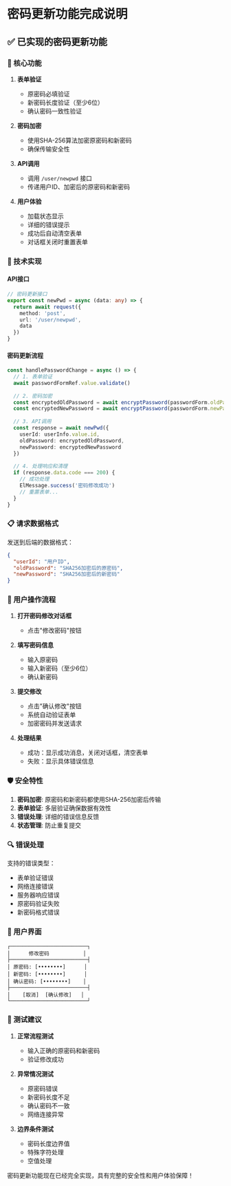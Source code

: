 # 密码更新功能完成说明

## ✅ 已实现的密码更新功能

### 🔐 核心功能

1. **表单验证**
   - 原密码必填验证
   - 新密码长度验证（至少6位）
   - 确认密码一致性验证

2. **密码加密**
   - 使用SHA-256算法加密原密码和新密码
   - 确保传输安全性

3. **API调用**
   - 调用 `/user/newpwd` 接口
   - 传递用户ID、加密后的原密码和新密码

4. **用户体验**
   - 加载状态显示
   - 详细的错误提示
   - 成功后自动清空表单
   - 对话框关闭时重置表单

### 🔧 技术实现

#### API接口
```typescript
// 密码更新接口
export const newPwd = async (data: any) => {
  return await request({
    method: 'post',
    url: '/user/newpwd',
    data
  })
}
```

#### 密码更新流程
```typescript
const handlePasswordChange = async () => {
  // 1. 表单验证
  await passwordFormRef.value.validate()
  
  // 2. 密码加密
  const encryptedOldPassword = await encryptPassword(passwordForm.oldPassword)
  const encryptedNewPassword = await encryptPassword(passwordForm.newPassword)
  
  // 3. API调用
  const response = await newPwd({
    userId: userInfo.value.id,
    oldPassword: encryptedOldPassword,
    newPassword: encryptedNewPassword
  })
  
  // 4. 处理响应和清理
  if (response.data.code === 200) {
    // 成功处理
    ElMessage.success('密码修改成功')
    // 重置表单...
  }
}
```

### 📋 请求数据格式

发送到后端的数据格式：
```json
{
  "userId": "用户ID",
  "oldPassword": "SHA256加密后的原密码",
  "newPassword": "SHA256加密后的新密码"
}
```

### 🎯 用户操作流程

1. **打开密码修改对话框**
   - 点击"修改密码"按钮

2. **填写密码信息**
   - 输入原密码
   - 输入新密码（至少6位）
   - 确认新密码

3. **提交修改**
   - 点击"确认修改"按钮
   - 系统自动验证表单
   - 加密密码并发送请求

4. **处理结果**
   - 成功：显示成功消息，关闭对话框，清空表单
   - 失败：显示具体错误信息

### 🛡️ 安全特性

1. **密码加密**: 原密码和新密码都使用SHA-256加密后传输
2. **表单验证**: 多层验证确保数据有效性
3. **错误处理**: 详细的错误信息反馈
4. **状态管理**: 防止重复提交

### 🔍 错误处理

支持的错误类型：
- 表单验证错误
- 网络连接错误
- 服务器响应错误
- 原密码验证失败
- 新密码格式错误

### 📱 用户界面

```
┌─────────────────────────┐
│      修改密码           │
├─────────────────────────┤
│ 原密码: [••••••••]      │
│ 新密码: [••••••••]      │
│ 确认密码: [••••••••]    │
├─────────────────────────┤
│    [取消]  [确认修改]   │
└─────────────────────────┘
```

### 🧪 测试建议

1. **正常流程测试**
   - 输入正确的原密码和新密码
   - 验证修改成功

2. **异常情况测试**
   - 原密码错误
   - 新密码长度不足
   - 确认密码不一致
   - 网络连接异常

3. **边界条件测试**
   - 密码长度边界值
   - 特殊字符处理
   - 空值处理

密码更新功能现在已经完全实现，具有完整的安全性和用户体验保障！
